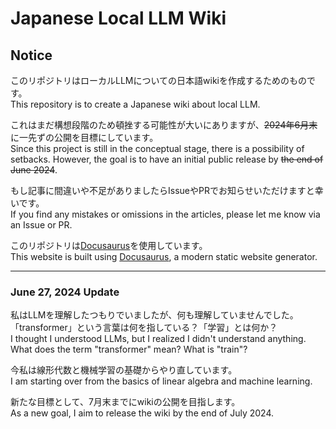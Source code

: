 # Japanese Local LLM Wiki

## Notice
このリポジトリはローカルLLMについての日本語wikiを作成するためのものです。\
This repository is to create a Japanese wiki about local LLM.

これはまだ構想段階のため頓挫する可能性が大いにありますが、~~2024年6月末~~に一先ずの公開を目標にしています。\
Since this project is still in the conceptual stage, there is a possibility of setbacks. However, the goal is to have an initial public release by ~~the end of June 2024~~.

もし記事に間違いや不足がありましたらIssueやPRでお知らせいただけますと幸いです。\
If you find any mistakes or omissions in the articles, please let me know via an Issue or PR.

このリポジトリは[Docusaurus](https://docusaurus.io/)を使用しています。\
This website is built using [Docusaurus](https://docusaurus.io/), a modern static website generator.

---
### June 27, 2024 Update
私はLLMを理解したつもりでいましたが、何も理解していませんでした。「transformer」という言葉は何を指している？「学習」とは何か？\
I thought I understood LLMs, but I realized I didn't understand anything. What does the term "transformer" mean? What is "train"?

今私は線形代数と機械学習の基礎からやり直しています。\
I am starting over from the basics of linear algebra and machine learning.

新たな目標として、7月末までにwikiの公開を目指します。\
As a new goal, I aim to release the wiki by the end of July 2024.
